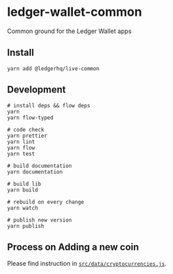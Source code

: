 # ledger-wallet-common

Common ground for the Ledger Wallet apps

## Install

```
yarn add @ledgerhq/live-common
```

## Development

```
# install deps && flow deps
yarn
yarn flow-typed

# code check
yarn prettier
yarn lint
yarn flow
yarn test

# build documentation
yarn documentation

# build lib
yarn build

# rebuild on every change
yarn watch

# publish new version
yarn publish
```

## Process on Adding a new coin

Please find instruction in [`src/data/cryptocurrencies.js`](src/data/cryptocurrencies.js).
